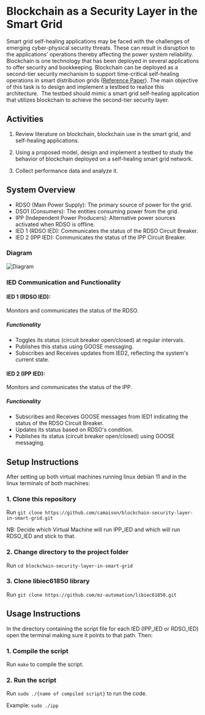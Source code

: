 # Blockchain as a Security Layer in the Smart Grid

Smart grid self-healing applications may be faced with the challenges of emerging cyber-physical security threats. These can result in disruption to the applications' operations thereby affecting the power system reliability. Blockchain is one technology that has been deployed in several applications to offer security and bookkeeping. Blockchain can be deployed as a second-tier security mechanism to support time-critical self-healing operations in smart distribution grids ([Reference Paper](https://drive.google.com/file/d/1-Sww2ZEgU-wcpWiuROuD4X6lCf96uzVd/view?usp=sharing)). The main objective of this task is to design and implement a testbed to realize this architecture.  The testbed should mimic a smart grid self-healing application that utilizes blockchain to achieve the second-tier security layer. 

## Activities

1. Review literature on blockchain, blockchain use in the smart grid, and self-healing applications.

2. Using a proposed model, design and implement a testbed to study the behavior of blockchain deployed on a self-healing smart grid network.

3. Collect performance data and analyze it.
   

## System Overview

- RDSO (Main Power Supply): The primary source of power for the grid.
- DSO1 (Consumers): The entities consuming power from the grid.
- IPP (Independent Power Producers): Alternative power sources activated when RDSO is offline.
- IED 1 (RDSO IED): Communicates the status of the RDSO Circuit Breaker.
- IED 2 (IPP IED): Communicates the status of the IPP Circuit Breaker.

### Diagram

![Diagram](https://github.com/camaison/final-year-project-smart-grid-security/blob/main/images/Use_Case_Diagram.jpg?raw=true)

### IED Communication and Functionality

#### IED 1 (RDSO IED):

Monitors and communicates the status of the RDSO.

##### Functionality

- Toggles its status (circuit breaker open/closed) at regular intervals.
- Publishes this status using GOOSE messaging.
- Subscribes and Receives updates from IED2, reflecting the system's current state.

#### IED 2 (IPP IED):

Monitors and communicates the status of the IPP.

##### Functionality

- Subscribes and Receives GOOSE messages from IED1 indicating the status of the RDSO Circuit Breaker.
- Updates its status based on RDSO's condition.
- Publishes its status (circuit breaker open/closed) using GOOSE messaging.

## Setup Instructions

After setting up both virtual machines running linux debian 11 and in the linux terminals of both machines:

### 1. Clone this repository

Run `git clone https://github.com/camaison/blockchain-security-layer-in-smart-grid.git`

NB: Decide which Virtual Machine will run IPP_IED and which will run RDSO_IED and stick to that.

### 2. Change directory to the project folder

Run `cd blockchain-security-layer-in-smart-grid`

### 3. Clone libiec61850 library

Run `git clone https://github.com/mz-automation/libiec61850.git`

## Usage Instructions

In the directory containing the script file for each IED (IPP_IED or RDSO_IED) open the terminal making sure it points to that path. Then:

### 1. Compile the script

Run `make` to compile the script.

### 2. Run the script

Run `sudo ./{name of compiled script}` to run the code.

Example: `sudo ./ipp`
